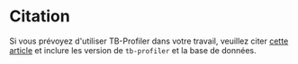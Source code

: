 # Citation
Si vous prévoyez d'utiliser TB-Profiler dans votre travail, veuillez citer [cette article](https://genomemedicine.biomedcentral.com/articles/10.1186/s13073-019-0650-x) et inclure les version de `tb-profiler` et la base de données.
